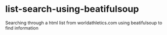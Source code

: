 # list-search-using-beatifulsoup
Searching through a html list from worldathletics.com using beatifulsoup to find information
